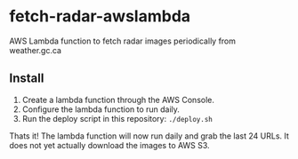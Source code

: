# fetch-radar-awslambda

AWS Lambda function to fetch radar images periodically from weather.gc.ca

## Install

1. Create a lambda function through the AWS Console.
2. Configure the lambda function to run daily.
3. Run the deploy script in this repository: `./deploy.sh`

Thats it! The lambda function will now run daily and grab the last 24 URLs. It does not yet actually download the images to AWS S3.
